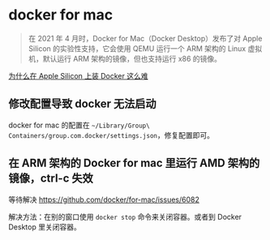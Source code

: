 # docker for mac

> 在 2021 年 4 月时，Docker for Mac（Docker Desktop）发布了对 Apple Silicon 的实验性支持，它会使用 QEMU 运行一个 ARM 架构的 Linux 虚拟机，默认运行 ARM 架构的镜像，但也支持运行 x86 的镜像。

[为什么在 Apple Silicon 上装 Docker 这么难](https://juejin.cn/post/7068481074736660494)

## 修改配置导致 docker 无法启动

docker for mac 的配置在 `~/Library/Group\ Containers/group.com.docker/settings.json`，修复配置即可。

## 在 ARM 架构的 Docker for mac 里运行 AMD 架构的镜像，ctrl-c 失效

等待解决 https://github.com/docker/for-mac/issues/6082

解决方法：在别的窗口使用 `docker stop` 命令来关闭容器。或者到 Docker Desktop 里关闭容器。

